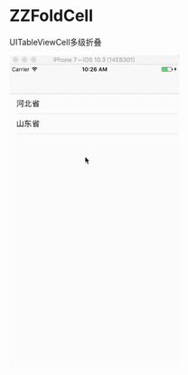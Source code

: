 # ZZFoldCell
UITableViewCell多级折叠

<img src="https://github.com/guoxuzan/ZZFoldCell/blob/master/Resources/ZZFoldCell.gif" width="300">
